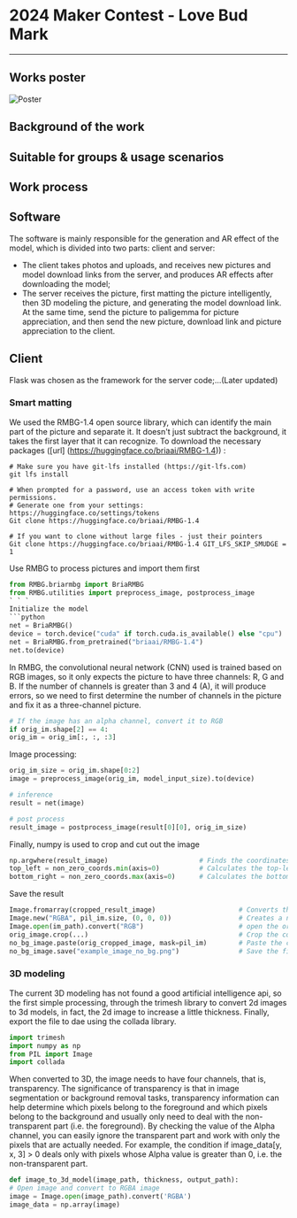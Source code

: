 # 2024 Maker Contest - Love Bud Mark

---

## Works poster
![Poster](6001716566639_.pic_hd.jpg)

## Background of the work

## Suitable for groups & usage scenarios

## Work process
## Software
The software is mainly responsible for the generation and AR effect of the model, which is divided into two parts: client and server:
- The client takes photos and uploads, and receives new pictures and model download links from the server, and produces AR effects after downloading the model;
- The server receives the picture, first matting the picture intelligently, then 3D modeling the picture, and generating the model download link. At the same time, send the picture to paligemma for picture appreciation, and then send the new picture, download link and picture appreciation to the client.

## Client
Flask was chosen as the framework for the server code;...(Later updated)

### Smart matting
We used the RMBG-1.4 open source library, which can identify the main part of the picture and separate it. It doesn't just subtract the background, it takes the first layer that it can recognize.
To download the necessary packages ([url] (https://huggingface.co/briaai/RMBG-1.4)) :
```
# Make sure you have git-lfs installed (https://git-lfs.com)
git lfs install

# When prompted for a password, use an access token with write permissions.
# Generate one from your settings: https://huggingface.co/settings/tokens
Git clone https://huggingface.co/briaai/RMBG-1.4

# If you want to clone without large files - just their pointers
Git clone https://huggingface.co/briaai/RMBG-1.4 GIT_LFS_SKIP_SMUDGE = 1
```
Use RMBG to process pictures and import them first
```python
from RMBG.briarmbg import BriaRMBG
from RMBG.utilities import preprocess_image, postprocess_image
` ` `
Initialize the model
```python
net = BriaRMBG()                                                             # Instantiate the background removal model.
device = torch.device("cuda" if torch.cuda.is_available() else "cpu")        # Detects if there is a GPU available, if so use the GPU, otherwise use the CPU.
net = BriaRMBG.from_pretrained("briaai/RMBG-1.4")                            # Load pre-trained background removal model.
net.to(device)                                                               # Moves the model to the specified device (GPU or CPU).
```
In RMBG, the convolutional neural network (CNN) used is trained based on RGB images, so it only expects the picture to have three channels: R, G and B. If the number of channels is greater than 3 and 4 (A), it will produce errors, so we need to first determine the number of channels in the picture and fix it as a three-channel picture.
```python
# If the image has an alpha channel, convert it to RGB
if orig_im.shape[2] == 4:
orig_im = orig_im[:, :, :3]
```
Image processing:
```python
orig_im_size = orig_im.shape[0:2]
image = preprocess_image(orig_im, model_input_size).to(device)

# inference
result = net(image)

# post process
result_image = postprocess_image(result[0][0], orig_im_size)
```
Finally, numpy is used to crop and cut out the image
```python
np.argwhere(result_image)                       # Finds the coordinates of all non-zero pixels in the resulting image.
top_left = non_zero_coords.min(axis=0)          # Calculates the top-left coordinates of the non-zero pixel region.
bottom_right = non_zero_coords.max(axis=0)      # Calculates the bottom-right coordinates of the non-zero pixel region.
```
Save the result
```python
Image.fromarray(cropped_result_image)                     # Converts the cropped Image to a PIL image.
Image.new("RGBA", pil_im.size, (0, 0, 0))                 # Creates a new transparent background Image.
Image.open(im_path).convert("RGB")                        # open the original Image and make sure it is in RGB format.
orig_image.crop(...)                                      # Crop the corresponding area in the original image.
no_bg_image.paste(orig_cropped_image, mask=pil_im)        # Paste the cropped original image onto the transparent background image, using the removed background image as the mask.
no_bg_image.save("example_image_no_bg.png")               # Save the final image with the background removed.
```

### 3D modeling
The current 3D modeling has not found a good artificial intelligence api, so the first simple processing, through the trimesh library to convert 2d images to 3d models, in fact, the 2d image to increase a little thickness. Finally, export the file to dae using the collada library.
```python
import trimesh
import numpy as np
from PIL import Image
import collada
```
When converted to 3D, the image needs to have four channels, that is, transparency. The significance of transparency is that in image segmentation or background removal tasks, transparency information can help determine which pixels belong to the foreground and which pixels belong to the background and usually only need to deal with the non-transparent part (i.e. the foreground). By checking the value of the Alpha channel, you can easily ignore the transparent part and work with only the pixels that are actually needed. For example, the condition if image_data[y, x, 3] > 0 deals only with pixels whose Alpha value is greater than 0, i.e. the non-transparent part.
```python
def image_to_3d_model(image_path, thickness, output_path):
# Open image and convert to RGBA image
image = Image.open(image_path).convert('RGBA')
image_data = np.array(image)
```